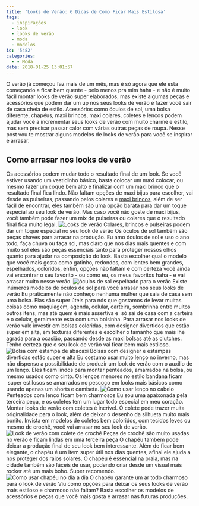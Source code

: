 ```yaml
---
title: 'Looks de Verão: 6 Dicas de Como Ficar Mais Estilosa'
tags:
  - inspirações
  - look
  - looks de verão
  - moda
  - modelos
id: '5482'
categories:
  - - Moda
date: 2018-01-25 13:01:57
---
```


O verão já começou faz mais de um mês, mas é só agora que ele esta começando a ficar bem quente - pelo menos pra mim haha - e não é muito fácil montar looks de verão super elaborados, mas existe algumas peças e acessórios que podem dar um up nos seus looks de verão e fazer você sair de casa cheia de estilo. Acessórios como óculos de sol, uma bolsa diferente, chapéus, maxi brincos, maxi colares, coletes e lenços podem ajudar você a incrementar seus looks de verão com muito charme e estilo, mas sem precisar passar calor com várias outras peças de roupa. Nesse post vou te mostrar alguns modelos de looks de verão para você se inspirar e arrasar.

## Como arrasar nos looks de verão

Os acessórios podem mudar todo o resultado final de um look. Se você estiver usando um vestidinho básico, basta colocar um maxi colocar, ou mesmo fazer um coque bem alto e finalizar com um maxi brinco que o resultado final fica lindo. Não faltam opções de maxi bijus para escolher, vai desde as pulseiras, passando pelos colares e [maxi brincos](http://natalia.blog.br/como-usar-e-onde-comprar-brincos-de-acrilico/), além de ser fácil de encontrar, eles também são uma opção barata para dar um toque especial ao seu look de verão. Mas caso você não goste de maxi bijus, você também pode fazer um mix de pulseiras ou colares que o resultado final fica muito legal. ![Looks de verão](/images/2018/01/maxi-brincos-look.jpg "Looks de verão com maxi brinco") Colares, brincos e pulseiras podem dar um toque especial no seu look de verão Os óculos de sol também são peças chaves para arrasar na produção. Eu amo óculos de sol e uso o ano todo, faça chuva ou faça sol, mas claro que nos dias mais quentes e com muito sol eles são peças essenciais tanto para proteger nossos olhos quanto para ajudar na composição do look. Basta escolher qual o modelo que você mais gosta como gatinho, redondos, com lentes bem grandes, espelhados, coloridos, enfim, opções não faltam e com certeza você ainda vai encontrar o seu favorito - ou como eu, os meus favoritos haha - e vai arrasar muito nesse verão. ![óculos de sol espelhado para o verão](/images/2018/01/modelos-óculos-sol-verão.jpg "óculos de sol espelhado para o verão") Existe inúmeros modelos de óculos de sol para você arrasar nos seus looks de verão Eu praticamente não conheço nenhuma mulher que saia de casa sem uma bolsa. Elas são super úteis para nós que gostamos de levar muitas coisas como maquiagem, agenda, celular, carteira, sombrinha entre muitos outros itens, mas até quem é mais assertiva e  só sai de casa com a carteira e o celular, geralmente esta com uma bolsinha. Para arrasar nos looks de verão vale investir em bolsas coloridas, com designer divertidos que estão super em alta, em texturas diferentes e escolher o tamanho que mais lhe agrada para a ocasião, passando desde as maxi bolsas até as clutches. Tenho certeza que o seu look de verão vai ficar bem mais estiloso. ![Bolsa com estampa de abacaxi](/images/2018/01/bolsa-com-estampa-de-abacaxi-1.jpg "Bolsa com estampa de abacaxi") Bolsas com designer e estampas divertidas estão super e alta Eu costumo usar muito lenço no inverno, mas não dispenso a possibilidade de produzir um look de verão com o auxilio de um lenço. Eles ficam lindos para montar penteados, amarrados na bolsa, ou mesmo usados como cinto. Os lenços menores no estilo bandana ficam   super estilosos se amarrados no pescoço em looks mais básicos como usando apenas um shorts e camiseta. ![Como usar lenço no cabelo](/images/2018/01/penteado-com-lenço.jpg "Como usar lenço no cabelo") Penteados com lenço ficam bem charmosos Eu sou uma apaixonada pela terceira peça, e os coletes tem um lugar todo especial em meu coração. Montar looks de verão com coletes é incrível. O colete pode trazer muita originalidade para o look, além de deixar o desenho da silhueta muito mais bonito. Invista em modelos de coletes bem coloridos, com tecidos leves ou mesmo de crochê, você vai arrasar no seu look de verão. ![Look de verão com colete de crochê](/images/2018/01/colete-de-crochê-look-de-verão.jpg "Look de verão com colete de crochê") Peças de crochê são muito usadas no verão e ficam lindas em uma terceira peça O chapéu também pode deixar a produção final de seu look bem interessante. Além de ficar bem elegante, o chapéu é um item super útil nos dias quentes, afinal ele ajuda a nos proteger dos raios solares. O chapéu é essencial na praia, mas na cidade também são fáceis de usar, podendo criar desde um visual mais rocker até um mais boho. Super recomendo. ![Como usar chapéu no dia a dia](/images/2018/01/chapéu-com-frase.jpg "Como usar chapéu no dia a dia") O chapéu garante um ar todo charmoso para o look de verão Viu como opções para deixar os seus looks de verão mais estiloso e charmoso não faltam? Basta escolher os modelos de acessórios e peças que você mais gosta e arrasar nas futuras produções.
